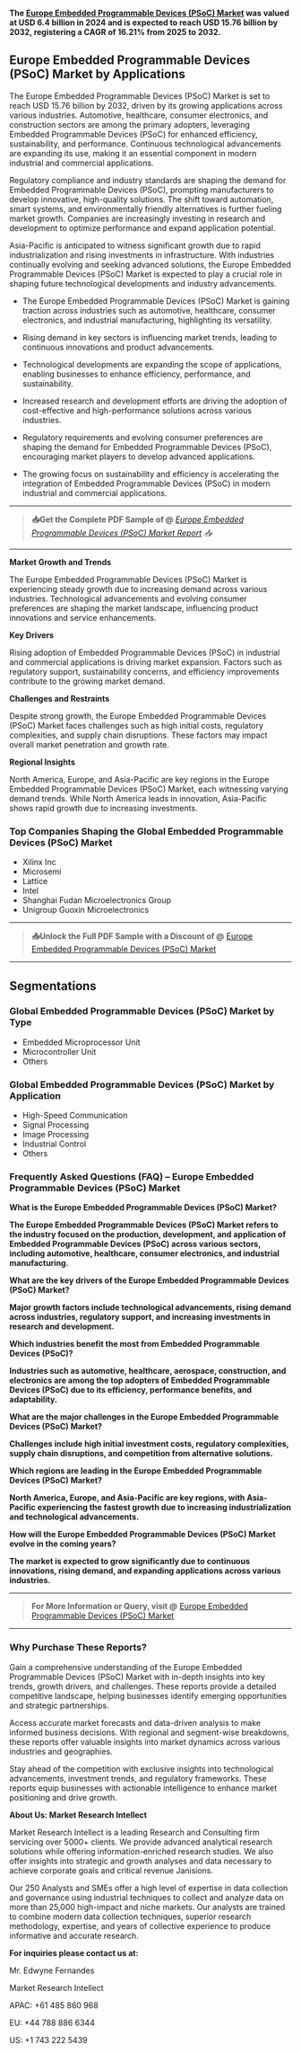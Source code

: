<p><strong>The <a href="https://www.marketresearchintellect.com/download-sample/?rid=1047186&amp;utm_source=Pulse-April-Europe&amp;utm_medium=852">Europe Embedded Programmable Devices (PSoC) Market</a> was valued at USD 6.4 billion in 2024 and is expected to reach USD 15.76 billion by 2032, registering a CAGR of 16.21% from 2025 to 2032.</strong></p><h2>Europe Embedded Programmable Devices (PSoC) Market by Applications&nbsp;</h2><p><p>The Europe Embedded Programmable Devices (PSoC) Market is set to reach USD 15.76 billion by 2032, driven by its growing applications across various industries. Automotive, healthcare, consumer electronics, and construction sectors are among the primary adopters, leveraging Embedded Programmable Devices (PSoC) for enhanced efficiency, sustainability, and performance. Continuous technological advancements are expanding its use, making it an essential component in modern industrial and commercial applications.</p><p>Regulatory compliance and industry standards are shaping the demand for Embedded Programmable Devices (PSoC), prompting manufacturers to develop innovative, high-quality solutions. The shift toward automation, smart systems, and environmentally friendly alternatives is further fueling market growth. Companies are increasingly investing in research and development to optimize performance and expand application potential.</p><p>Asia-Pacific is anticipated to witness significant growth due to rapid industrialization and rising investments in infrastructure. With industries continually evolving and seeking advanced solutions, the Europe Embedded Programmable Devices (PSoC) Market is expected to play a crucial role in shaping future technological developments and industry advancements.</p></p><ul><li><p>The Europe Embedded Programmable Devices (PSoC) Market is gaining traction across industries such as automotive, healthcare, consumer electronics, and industrial manufacturing, highlighting its versatility.</p></li><li><p>Rising demand in key sectors is influencing market trends, leading to continuous innovations and product advancements.</p></li><li><p>Technological developments are expanding the scope of applications, enabling businesses to enhance efficiency, performance, and sustainability.</p></li><li><p>Increased research and development efforts are driving the adoption of cost-effective and high-performance solutions across various industries.</p></li><li><p>Regulatory requirements and evolving consumer preferences are shaping the demand for Embedded Programmable Devices (PSoC), encouraging market players to develop advanced applications.</p></li><li><p>The growing focus on sustainability and efficiency is accelerating the integration of Embedded Programmable Devices (PSoC) in modern industrial and commercial applications.</p></li></ul><hr /><blockquote><p><strong><span class="font-[700]">📥Get the Complete PDF Sample of @ </span></strong><em><span class="font-[700]"><a href="https://www.marketresearchintellect.com/download-sample/?rid=1047186&amp;utm_source=Pulse-April-Europe&amp;utm_medium=852" target="_blank" data-tracking-control-name="article-ssr-frontend-pulse_little-text-block" data-tracking-will-navigate="" data-test-link="">Europe Embedded Programmable Devices (PSoC) Market Report</a>&nbsp;📥</span></em></p></blockquote><hr /><p class="" data-start="77" data-end="360"><strong data-start="77" data-end="105">Market Growth and Trends</strong></p><p class="" data-start="77" data-end="360">The Europe Embedded Programmable Devices (PSoC) Market is experiencing steady growth due to increasing demand across various industries. Technological advancements and evolving consumer preferences are shaping the market landscape, influencing product innovations and service enhancements.</p><p class="" data-start="362" data-end="606"><strong data-start="362" data-end="377">Key Drivers</strong></p><p class="" data-start="362" data-end="606">Rising adoption of Embedded Programmable Devices (PSoC) in industrial and commercial applications is driving market expansion. Factors such as regulatory support, sustainability concerns, and efficiency improvements contribute to the growing market demand.</p><p class="" data-start="608" data-end="849"><strong data-start="608" data-end="637">Challenges and Restraints</strong></p><p class="" data-start="608" data-end="849">Despite strong growth, the Europe Embedded Programmable Devices (PSoC) Market faces challenges such as high initial costs, regulatory complexities, and supply chain disruptions. These factors may impact overall market penetration and growth rate.</p><p class="" data-start="851" data-end="1095"><strong data-start="851" data-end="872">Regional Insights</strong></p><p class="" data-start="851" data-end="1095">North America, Europe, and Asia-Pacific are key regions in the Europe Embedded Programmable Devices (PSoC) Market, each witnessing varying demand trends. While North America leads in innovation, Asia-Pacific shows rapid growth due to increasing investments.</p><p><h3>Top Companies Shaping the Global Embedded Programmable Devices (PSoC) Market </h3><ul><li>Xilinx Inc</li><li>Microsemi</li><li>Lattice</li><li>Intel</li><li>Shanghai Fudan Microelectronics Group</li><li>Unigroup Guoxin Microelectronics</li></ul></p><hr /><blockquote><p><strong>📥Unlock the Full PDF Sample with a Discount of @</strong> <a href="https://www.marketresearchintellect.com/ask-for-discount/?rid=1047186&amp;utm_source=Pulse-April-Europe&amp;utm_medium=852">Europe Embedded Programmable Devices (PSoC) Market</a></p></blockquote><hr /><p><h2>Segmentations</h2><h3>Global Embedded Programmable Devices (PSoC) Market by Type</h3><ul><li>Embedded Microprocessor Unit</li><li>Microcontroller Unit</li><li>Others</li></ul><h3>Global Embedded Programmable Devices (PSoC) Market by Application</h3><ul><li>High-Speed Communication</li><li>Signal Processing</li><li>Image Processing</li><li>Industrial Control</li><li>Others</li></ul></p><h3><strong>Frequently Asked Questions (FAQ) &ndash; Europe Embedded Programmable Devices (PSoC) Market</strong></h3><p><strong>What is the Europe Embedded Programmable Devices (PSoC) Market?</strong></p><p><strong>The Europe Embedded Programmable Devices (PSoC) Market refers to the industry focused on the production, development, and application of Embedded Programmable Devices (PSoC) across various sectors, including automotive, healthcare, consumer electronics, and industrial manufacturing.</strong></p><p><strong>What are the key drivers of the Europe Embedded Programmable Devices (PSoC) Market?</strong></p><p><strong>Major growth factors include technological advancements, rising demand across industries, regulatory support, and increasing investments in research and development.</strong></p><p><strong>Which industries benefit the most from Embedded Programmable Devices (PSoC)?</strong></p><p><strong>Industries such as automotive, healthcare, aerospace, construction, and electronics are among the top adopters of Embedded Programmable Devices (PSoC) due to its efficiency, performance benefits, and adaptability.</strong></p><p><strong>What are the major challenges in the Europe Embedded Programmable Devices (PSoC) Market?</strong></p><p><strong>Challenges include high initial investment costs, regulatory complexities, supply chain disruptions, and competition from alternative solutions.</strong></p><p><strong>Which regions are leading in the Europe Embedded Programmable Devices (PSoC) Market?</strong></p><p><strong>North America, Europe, and Asia-Pacific are key regions, with Asia-Pacific experiencing the fastest growth due to increasing industrialization and technological advancements.</strong></p><p><strong>How will the Europe Embedded Programmable Devices (PSoC) Market evolve in the coming years?</strong></p><p><strong>The market is expected to grow significantly due to continuous innovations, rising demand, and expanding applications across various industries.</strong></p><hr /><blockquote><p><span class="font-[700]"><strong>For More Information or Query, visit&nbsp;@</strong>&nbsp;</span><span class="font-[700]"><a href="https://www.marketresearchintellect.com/product/embedded-programmable-devices-psoc-market/?utm_source=Linkedin&utm_medium=852" target="_blank" data-tracking-control-name="article-ssr-frontend-pulse_little-text-block" data-tracking-will-navigate="" data-test-link="">Europe Embedded Programmable Devices (PSoC) Market</a></span></p></blockquote><hr /><h3><strong data-start="0" data-end="31">Why Purchase These Reports?</strong></h3><p class="" data-start="35" data-end="297">Gain a comprehensive understanding of the Europe Embedded Programmable Devices (PSoC) Market with in-depth insights into key trends, growth drivers, and challenges. These reports provide a detailed competitive landscape, helping businesses identify emerging opportunities and strategic partnerships.</p><p class="" data-start="299" data-end="540">Access accurate market forecasts and data-driven analysis to make informed business decisions. With regional and segment-wise breakdowns, these reports offer valuable insights into market dynamics across various industries and geographies.</p><p class="" data-start="542" data-end="784">Stay ahead of the competition with exclusive insights into technological advancements, investment trends, and regulatory frameworks. These reports equip businesses with actionable intelligence to enhance market positioning and drive growth.</p><p><strong><span class="font-[700]">About Us: Market Research Intellect</span></strong></p><p><span class="">Market Research Intellect is a leading Research and Consulting firm servicing over 5000+ clients. We provide advanced analytical research solutions while offering information-enriched research studies.&nbsp;</span>We also offer insights into strategic and growth analyses and data necessary to achieve corporate goals and critical revenue Janisions.</p><p><span class="">Our 250 Analysts and SMEs offer a high level of expertise in data collection and governance using industrial techniques to collect and analyze data on more than 25,000 high-impact and niche markets. Our analysts are trained to combine modern data collection techniques, superior research methodology, expertise, and years of collective experience to produce informative and accurate research.</span></p><p><strong>For inquiries please contact us at:</strong></p><p>Mr. Edwyne Fernandes</p><p>Market Research Intellect</p><p>APAC: +61 485 860 968</p><p>EU: +44 788 886 6344</p><p>US: +1 743 222 5439</p>